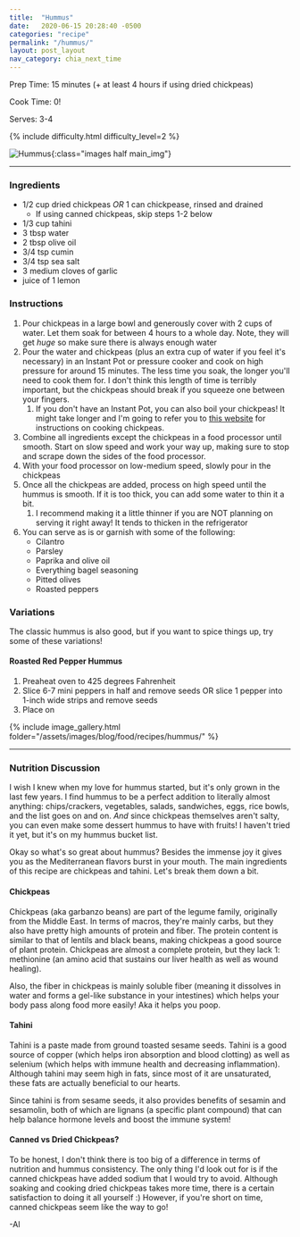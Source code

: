 ```yaml
---
title:  "Hummus"
date:   2020-06-15 20:28:40 -0500
categories: "recipe"
permalink: "/hummus/"
layout: post_layout
nav_category: chia_next_time
---
```


Prep Time: 15 minutes (+ at least 4 hours if using dried chickpeas)

Cook Time: 0!

Serves: 3-4

{% include difficulty.html difficulty_level=2 %}

![Hummus]({{site.baseurl}}/assets/images/blog/food/recipes/hummus/header_photo.jpg){:class="images half main_img"}

---

### Ingredients
* 1/2 cup dried chickpeas *OR* 1 can chickpease, rinsed and drained 
    * If using canned chickpeas, skip steps 1-2 below
* 1/3 cup tahini
* 3 tbsp water
* 2 tbsp olive oil
* 3/4 tsp cumin
* 3/4 tsp sea salt
* 3 medium cloves of garlic
* juice of 1 lemon

### Instructions 
1. Pour chickpeas in a large bowl and generously cover with 2 cups of water. Let them soak for between 4 hours to a whole day. Note, they will get *huge* so make sure there is always enough water
2. Pour the water and chickpeas (plus an extra cup of water if you feel it's necessary) in an Instant Pot or pressure cooker and cook on high pressure for around 15 minutes. The less time you soak, the longer you'll need to cook them for. I don't think this length of time is terribly important, but the chickpeas should break if you squeeze one between your fingers.
    1. If you don't have an Instant Pot, you can also boil your chickpeas! It might take longer and I'm going to refer you to [this website](https://www.inspiredtaste.net/26952/how-to-cook-dried-chickpeas/) for instructions on cooking chickpeas.
3. Combine all ingredients except the chickpeas in a food processor until smooth. Start on slow speed and work your way up, making sure to stop and scrape down the sides of the food processor.
4. With your food processor on low-medium speed, slowly pour in the chickpeas
5. Once all the chickpeas are added, process on high speed until the hummus is smooth. If it is too thick, you can add some water to thin it a bit.
    1. I recommend making it a little thinner if you are NOT planning on serving it right away! It tends to thicken in the refrigerator
6. You can serve as is or garnish with some of the following:
    * Cilantro
    * Parsley
    * Paprika and olive oil
    * Everything bagel seasoning
    * Pitted olives
    * Roasted peppers

### Variations

The classic hummus is also good, but if you want to spice things up, try some of these variations!

#### Roasted Red Pepper Hummus
1. Preaheat oven to 425 degrees Fahrenheit
2. Slice 6-7 mini peppers in half and remove seeds OR slice 1 pepper into 1-inch wide strips and remove seeds
3. Place on
<!-- #### Images -->

{% include image_gallery.html folder="/assets/images/blog/food/recipes/hummus/" %}

---

### Nutrition Discussion

I wish I knew when my love for hummus started, but it's only grown in the last few years. I find hummus to be a perfect addition to literally almost anything: chips/crackers, vegetables, salads, sandwiches, eggs, rice bowls, and the list goes on and on. *And* since chickpeas themselves aren't salty, you can even make some dessert hummus to have with fruits! I haven't tried it yet, but it's on my hummus bucket list.

Okay so what's so great about hummus? Besides the immense joy it gives you as the Mediterranean flavors burst in your mouth. The main ingredients of this recipe are chickpeas and tahini. Let's break them down a bit.

#### Chickpeas
Chickpeas (aka garbanzo beans) are part of the legume family, originally from the Middle East. In terms of macros, they're mainly carbs, but they also have pretty high amounts of protein and fiber. The protein content is similar to that of lentils and black beans, making chickpeas a good source of plant protein. Chickpeas are almost a complete protein, but they lack 1: methionine (an amino acid that sustains our liver health as well as wound healing). 

Also, the fiber in chickpeas is mainly soluble fiber (meaning it dissolves in water and forms a gel-like substance in your intestines) which helps your body pass along food more easily! Aka it helps you poop.

#### Tahini
Tahini is a paste made from ground toasted sesame seeds. Tahini is a good source of copper (which helps iron absorption and blood clotting) as well as selenium (which helps with immune health and decreasing inflammation). Although tahini may seem high in fats, since most of it are unsaturated, these fats are actually beneficial to our hearts. 

Since tahini is from sesame seeds, it also provides benefits of sesamin and sesamolin, both of which are lignans (a specific plant compound) that can help balance hormone levels and boost the immune system!

#### Canned vs Dried Chickpeas?
To be honest, I don't think there is too big of a difference in terms of nutrition and hummus consistency. The only thing I'd look out for is if the canned chickpeas have added sodium that I would try to avoid. Although soaking and cooking dried chickpeas takes more time, there is a certain satisfaction to doing it all yourself :) However, if you're short on time, canned chickpeas seem like the way to go!

-Al
